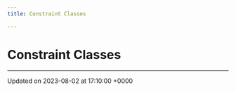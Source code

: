 ```yaml
---
title: Constraint Classes

---
```


# Constraint Classes








-------------------------------

Updated on 2023-08-02 at 17:10:00 +0000